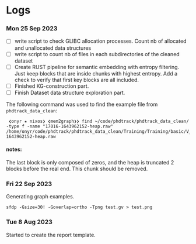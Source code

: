 # Logs

### Mon 25 Sep 2023

* [ ] write script to check GLIBC allocation processes. Count nb of allocated and unallocated data structures
* [ ] write script to count nb of files in each subdirectories of the cleaned dataset
* [ ] Create RUST pipeline for semantic embedding with entropy filtering. Just keep blocks that are inside chunks with highest entropy. Add a check to verify that first key blocks are all included.
* [ ] Finished KG-construction part.
* [ ] Finish Dataset data structure exploration part.

The following command was used to find the example file from `phdtrack_data_clean`:

```shell
 ❮onyr ★ nixos❯ ❮mem2graph❯❯ find ~/code/phdtrack/phdtrack_data_clean/ -type f -name "17016-1643962152-heap.raw"
/home/onyr/code/phdtrack/phdtrack_data_clean/Training/Training/basic/V_7_1_P1/24/17016-1643962152-heap.raw
```

#### notes:

The last block is only composed of zeros, and the heap is truncated 2 blocks before the real end. This chunk should be removed.

### Fri 22 Sep 2023

Generating graph examples.

`sfdp -Gsize=30! -Goverlap=ortho -Tpng test.gv > test.png`

### Tue 8 Aug 2023

Started to create the report template.
